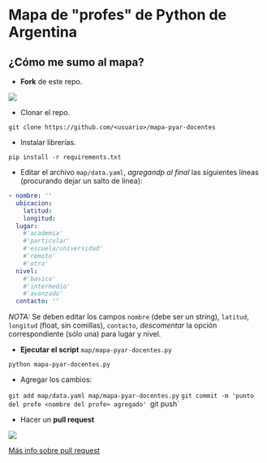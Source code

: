 # Mapa de "profes" de Python de Argentina

## ¿Cómo me sumo al mapa?

* **Fork**  de este repo.

![](https://help.github.com/assets/images/help/repository/fork_button.jpg)

* Clonar el repo.

`git clone https://github.com/<usuario>/mapa-pyar-docentes`

* Instalar librerías.

`pip install -r requirements.txt`

* Editar el archivo `map/data.yaml`, *agregandp al final* las siguientes líneas (procurando dejar un salto de línea):

```yaml
- nombre: ''
  ubicacion:
    latitud: 
    longitud:
  lugar:
    #'academia'
    #'particular'
    #'escuela/universidad'
    #'remoto'
    #'otro'
  nivel:
    #'basico'
    #'intermedio'
    #'avanzado'
  contacto: ''
```

*NOTA:* Se deben editar los campos `nombre` (debe ser un string), `latitud`, `longitud` (float, sin comillas), `contacto`, *descomentar* la opción correspondiente (sólo una) para lugar y nivel.

* **Ejecutar el script** `map/mapa-pyar-docentes.py`

`python mapa-pyar-docentes.py`

* Agregar los cambios:

`git add map/data.yaml map/mapa-pyar-docentes.py`
`git commit -m 'punto del profe <nombre del profe> agregado'
`git push`

* Hacer un **pull request**

![](https://help.github.com/assets/images/help/pull_requests/pull-request-start-review-button.png)

[Más info sobre pull request](https://help.github.com/en/github/collaborating-with-issues-and-pull-requests/creating-a-pull-request)
